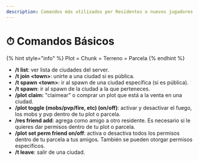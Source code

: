 ```yaml
---
description: Comandos más utilizados por Residentes o nuevos jugadores.
---
```


# ⏱ Comandos Básicos



{% hint style="info" %}
Plot = Chunk = Terreno = Parcela
{% endhint %}

* **/t list**: ver lista de ciudades del server.
* **/t join \<town>**: unirte a una ciudad si es pública.
* **/t spawn \<town>**: ir al spawn de una ciudad específica (si es pública).
* **/t spawn**: ir al spawn de la ciudad a la que perteneces.
* **/plot claim:** "claimear" o comprar un plot que está a la venta en una ciudad.&#x20;
* **/plot toggle (mobs/pvp/fire, etc) (on/off)**: activar y desactivar el fuego, los mobs y pvp dentro de tu plot o parcela.&#x20;
* **/res friend add**: agrega como amigo a otro residente. Es necesario si le quieres dar permisos dentro de tu plot o parcela.&#x20;
* **/plot set perm friend on/off**: activa o desactiva todos los permisos dentro de tu parcela a tus amigos. También se pueden otorgar permisos específicos.
* **/t leave**: salir de una ciudad.
